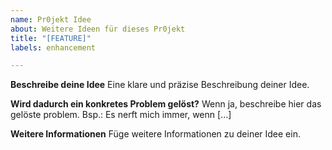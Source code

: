 ```yaml
---
name: Pr0jekt Idee
about: Weitere Ideen für dieses Pr0jekt
title: "[FEATURE]"
labels: enhancement

---
```


**Beschreibe deine Idee**
Eine klare und präzise Beschreibung deiner Idee.

**Wird dadurch ein konkretes Problem gelöst?**
Wenn ja, beschreibe hier das gelöste problem. Bsp.: Es nerft mich immer, wenn [...]

**Weitere Informationen**
Füge weitere Informationen zu deiner Idee ein.
